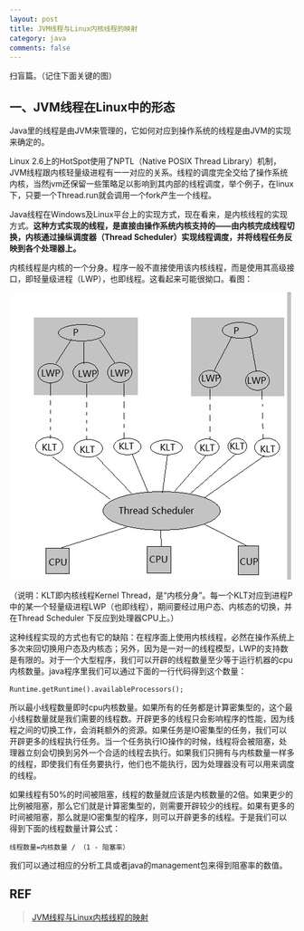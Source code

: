 ```yaml
---
layout: post
title: JVM线程与Linux内核线程的映射
category: java
comments: false
---
```


扫盲篇。（记住下面关键的图）

## 一、JVM线程在Linux中的形态

Java里的线程是由JVM来管理的，它如何对应到操作系统的线程是由JVM的实现来确定的。

Linux 2.6上的HotSpot使用了NPTL（Native POSIX Thread Library）机制，JVM线程跟内核轻量级进程有一一对应的关系。线程的调度完全交给了操作系统内核，当然jvm还保留一些策略足以影响到其内部的线程调度，举个例子，在linux下，只要一个Thread.run就会调用一个fork产生一个线程。

Java线程在Windows及Linux平台上的实现方式，现在看来，是内核线程的实现方式。**这种方式实现的线程，是直接由操作系统内核支持的——由内核完成线程切换，内核通过操纵调度器（Thread Scheduler）实现线程调度，并将线程任务反映到各个处理器上。**

内核线程是内核的一个分身。程序一般不直接使用该内核线程，而是使用其高级接口，即轻量级进程（LWP），也即线程。这看起来可能很拗口。看图：

![jvm-thread](/images/201901/jvm-thread.jpg)

（说明：KLT即内核线程Kernel Thread，是“内核分身”。每一个KLT对应到进程P中的某一个轻量级进程LWP（也即线程），期间要经过用户态、内核态的切换，并在Thread Scheduler 下反应到处理器CPU上。）

这种线程实现的方式也有它的缺陷：在程序面上使用内核线程，必然在操作系统上多次来回切换用户态及内核态；另外，因为是一对一的线程模型，LWP的支持数是有限的。对于一个大型程序，我们可以开辟的线程数量至少等于运行机器的cpu内核数量。java程序里我们可以通过下面的一行代码得到这个数量：

    Runtime.getRuntime().availableProcessors();

所以最小线程数量即时cpu内核数量。如果所有的任务都是计算密集型的，这个最小线程数量就是我们需要的线程数。开辟更多的线程只会影响程序的性能，因为线程之间的切换工作，会消耗额外的资源。如果任务是IO密集型的任务，我们可以开辟更多的线程执行任务。当一个任务执行IO操作的时候，线程将会被阻塞，处理器立刻会切换到另外一个合适的线程去执行。如果我们只拥有与内核数量一样多的线程，即使我们有任务要执行，他们也不能执行，因为处理器没有可以用来调度的线程。

如果线程有50%的时间被阻塞，线程的数量就应该是内核数量的2倍。如果更少的比例被阻塞，那么它们就是计算密集型的，则需要开辟较少的线程。如果有更多的时间被阻塞，那么就是IO密集型的程序，则可以开辟更多的线程。于是我们可以得到下面的线程数量计算公式：

    线程数量=内核数量 / （1 - 阻塞率）

我们可以通过相应的分析工具或者java的management包来得到阻塞率的数值。

## REF
> [JVM线程与Linux内核线程的映射](https://www.cnblogs.com/zhaoliu/p/6853110.html)
